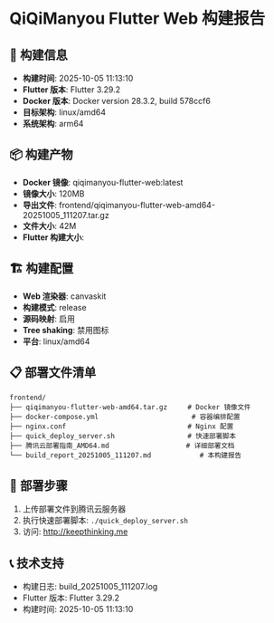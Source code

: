 # QiQiManyou Flutter Web 构建报告

## 📅 构建信息
- **构建时间**: 2025-10-05 11:13:10
- **Flutter 版本**: Flutter 3.29.2
- **Docker 版本**: Docker version 28.3.2, build 578ccf6
- **目标架构**: linux/amd64
- **系统架构**: arm64

## 📦 构建产物
- **Docker 镜像**: qiqimanyou-flutter-web:latest
- **镜像大小**: 120MB
- **导出文件**: frontend/qiqimanyou-flutter-web-amd64-20251005_111207.tar.gz
- **文件大小**:  42M
- **Flutter 构建大小**: 

## 🏗️ 构建配置
- **Web 渲染器**: canvaskit
- **构建模式**: release
- **源码映射**: 启用
- **Tree shaking**: 禁用图标
- **平台**: linux/amd64

## 📋 部署文件清单
```
frontend/
├── qiqimanyou-flutter-web-amd64.tar.gz     # Docker 镜像文件
├── docker-compose.yml                       # 容器编排配置
├── nginx.conf                              # Nginx 配置
├── quick_deploy_server.sh                  # 快速部署脚本
├── 腾讯云部署指南_AMD64.md                   # 详细部署文档
└── build_report_20251005_111207.md            # 本构建报告
```

## 🚀 部署步骤
1. 上传部署文件到腾讯云服务器
2. 执行快速部署脚本: `./quick_deploy_server.sh`
3. 访问: http://keepthinking.me

## 📞 技术支持
- 构建日志: build_20251005_111207.log
- Flutter 版本: Flutter 3.29.2
- 构建时间: 2025-10-05 11:13:10
